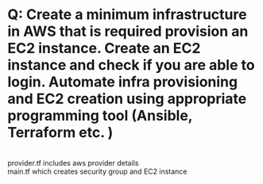 # Q: Create a minimum infrastructure in AWS that is required provision an EC2 instance. Create an EC2 instance and check if you are able to login. Automate infra provisioning and EC2 creation using appropriate programming tool (Ansible, Terraform etc. )
<br/>
provider.tf includes aws provider details<br/>
main.tf which creates security group and EC2 instance
